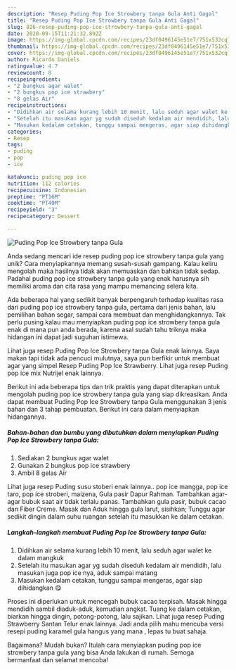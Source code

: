 ```yaml
---
description: "Resep Puding Pop Ice Strowbery tanpa Gula Anti Gagal"
title: "Resep Puding Pop Ice Strowbery tanpa Gula Anti Gagal"
slug: 826-resep-puding-pop-ice-strowbery-tanpa-gula-anti-gagal
date: 2020-09-15T11:21:32.892Z
image: https://img-global.cpcdn.com/recipes/23df0496145e51e7/751x532cq70/puding-pop-ice-strowbery-tanpa-gula-foto-resep-utama.jpg
thumbnail: https://img-global.cpcdn.com/recipes/23df0496145e51e7/751x532cq70/puding-pop-ice-strowbery-tanpa-gula-foto-resep-utama.jpg
cover: https://img-global.cpcdn.com/recipes/23df0496145e51e7/751x532cq70/puding-pop-ice-strowbery-tanpa-gula-foto-resep-utama.jpg
author: Ricardo Daniels
ratingvalue: 4.7
reviewcount: 8
recipeingredient:
- "2 bungkus agar walet"
- "2 bungkus pop ice strawbery"
- "8 gelas Air"
recipeinstructions:
- "Didihkan air selama kurang lebih 10 menit, lalu seduh agar walet ke dalam mangkuk"
- "Setelah itu masukan agar yg sudah diseduh kedalam air mendidih, lalu masukan juga pop ice nya, aduk sampai matang"
- "Masukan kedalam cetakan, tunggu sampai mengeras, agar siap dihidangkan 😋"
categories:
- Resep
tags:
- puding
- pop
- ice

katakunci: puding pop ice 
nutrition: 112 calories
recipecuisine: Indonesian
preptime: "PT16M"
cooktime: "PT49M"
recipeyield: "3"
recipecategory: Dessert

---
```



![Puding Pop Ice Strowbery tanpa Gula](https://img-global.cpcdn.com/recipes/23df0496145e51e7/751x532cq70/puding-pop-ice-strowbery-tanpa-gula-foto-resep-utama.jpg)

Anda sedang mencari ide resep puding pop ice strowbery tanpa gula yang unik? Cara menyiapkannya memang susah-susah gampang. Kalau keliru mengolah maka hasilnya tidak akan memuaskan dan bahkan tidak sedap. Padahal puding pop ice strowbery tanpa gula yang enak harusnya sih memiliki aroma dan cita rasa yang mampu memancing selera kita.

Ada beberapa hal yang sedikit banyak berpengaruh terhadap kualitas rasa dari puding pop ice strowbery tanpa gula, pertama dari jenis bahan, lalu pemilihan bahan segar, sampai cara membuat dan menghidangkannya. Tak perlu pusing kalau mau menyiapkan puding pop ice strowbery tanpa gula enak di mana pun anda berada, karena asal sudah tahu triknya maka hidangan ini dapat jadi suguhan istimewa.

Lihat juga resep Puding Pop Ice Strowbery tanpa Gula enak lainnya. Saya makan tapi tidak ada pencuci mulutnya, saya pun berfikir untuk membuat agar yang simpel Resep Puding Pop Ice Strawberry. Lihat juga resep Puding pop ice mix Nutrijel enak lainnya.


Berikut ini ada beberapa tips dan trik praktis yang dapat diterapkan untuk mengolah puding pop ice strowbery tanpa gula yang siap dikreasikan. Anda dapat membuat Puding Pop Ice Strowbery tanpa Gula menggunakan 3 jenis bahan dan 3 tahap pembuatan. Berikut ini cara dalam menyiapkan hidangannya.

<!--inarticleads1-->

##### Bahan-bahan dan bumbu yang dibutuhkan dalam menyiapkan Puding Pop Ice Strowbery tanpa Gula:

1. Sediakan 2 bungkus agar walet
1. Gunakan 2 bungkus pop ice strawbery
1. Ambil 8 gelas Air


Lihat juga resep Puding susu stoberi enak lainnya.. pop ice mangga, pop ice taro, pop ice stroberi, maizena, Gula pasir Dapur Rahman. Tambahkan agar-agar bubuk saat air tidak terlalu panas. Tambahkan gula pasir, bubuk cacao dan Fiber Creme. Masak dan Aduk hingga gula larut, sisihkan; Tunggu agar sedikit dingin dalam suhu ruangan setelah itu masukkan ke dalam cetakan. 

<!--inarticleads2-->

##### Langkah-langkah membuat Puding Pop Ice Strowbery tanpa Gula:

1. Didihkan air selama kurang lebih 10 menit, lalu seduh agar walet ke dalam mangkuk
1. Setelah itu masukan agar yg sudah diseduh kedalam air mendidih, lalu masukan juga pop ice nya, aduk sampai matang
1. Masukan kedalam cetakan, tunggu sampai mengeras, agar siap dihidangkan 😋


Proses ini diperlukan untuk mencegah bubuk cacao terpisah. Masak hingga mendidih sambil diaduk-aduk, kemudian angkat. Tuang ke dalam cetakan, biarkan hingga dingin, potong-potong, lalu sajikan. Lihat juga resep Puding Strawberry Santan Telur enak lainnya. Jadi anda pilih mahu mencuba versi resepi puding karamel gula hangus yang mana , lepas tu buat sahaja. 

Bagaimana? Mudah bukan? Itulah cara menyiapkan puding pop ice strowbery tanpa gula yang bisa Anda lakukan di rumah. Semoga bermanfaat dan selamat mencoba!

